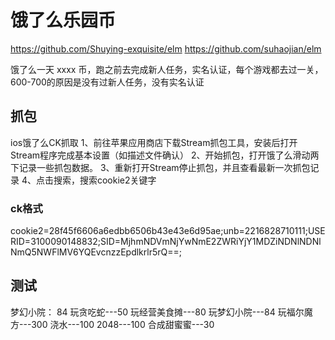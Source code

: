 # 饿了么乐园币

https://github.com/Shuying-exquisite/elm
https://github.com/suhaojian/elm

饿了么一天 xxxx 币，跑之前去完成新人任务，实名认证，每个游戏都去过一关，600-700的原因是没有过新人任务，没有实名认证

## 抓包
ios饿了么CK抓取
1、前往苹果应用商店下载Stream抓包工具，安装后打开Stream程序完成基本设置（如描述文件确认）
2、开始抓包，打开饿了么滑动两下记录一些抓包数据。
3、重新打开Stream停止抓包，并且查看最新一次抓包记录
4、点击搜索，搜索cookie2关键字

### ck格式
cookie2=28f45f6606a6edbb6506b43e43e6d95ae;unb=2216828710111;USERID=3100090148832;SID=MjhmNDVmNjYwNmE2ZWRiYjY1MDZiNDNlNDNlNmQ5NWFlMV6YQEvcnzzEpdlkrlr5rQ==;

## 测试
梦幻小院： 84
玩贪吃蛇---50
玩经营美食摊---80
玩梦幻小院---84
玩福尔魔方---300
浇水---100
2048---100
合成甜蜜蜜---30

